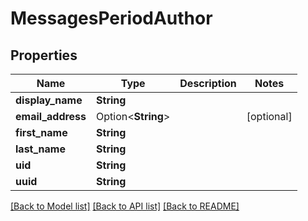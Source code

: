 # MessagesPeriodAuthor

## Properties

Name | Type | Description | Notes
------------ | ------------- | ------------- | -------------
**display_name** | **String** |  | 
**email_address** | Option<**String**> |  | [optional]
**first_name** | **String** |  | 
**last_name** | **String** |  | 
**uid** | **String** |  | 
**uuid** | **String** |  | 

[[Back to Model list]](../README.md#documentation-for-models) [[Back to API list]](../README.md#documentation-for-api-endpoints) [[Back to README]](../README.md)


